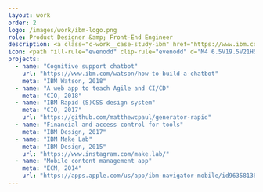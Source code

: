 ```yaml
---
layout: work
order: 2
logo: /images/work/ibm-logo.png
role: Product Designer &amp; Front-End Engineer
description: <a class="c-work__case-study-ibm" href="https://www.ibm.com/">IBM</a> made a strong <a class="c-work__case-study-ibm" href="https://www.ibm.com/design/">investment in design</a> at the end of 2013 to rebuild the company’s products and services across the business. I joined during the first year of this transformation, and partnered with various organizations to define product strategy, research user needs, design enterprise software, and collaborate with engineers while continuously delivering outcomes for the business.
icon: <path fill-rule="evenodd" clip-rule="evenodd" d="M4 6.5V19.5V21H5.5H18.5H20V19.5V15H18.5V19.5H5.5V6.5H10V5H5.5H4V6.5ZM18.5 5H14V6.5H17.4394L9.46973 14.4697L10.5304 15.5303L18.5 7.56072V11H20V6.5V5H18.5Z" fill="black" fill-opacity="0.5"/>
projects:
  - name: "Cognitive support chatbot"
    url: "https://www.ibm.com/watson/how-to-build-a-chatbot"
    meta: "IBM Watson, 2018"
  - name: "A web app to teach Agile and CI/CD"
    meta: "CIO, 2018"
  - name: "IBM Rapid (S)CSS design system"
    meta: "CIO, 2017"
    url: "https://github.com/matthewcpaul/generator-rapid"
  - name: "Financial and access control for tools"
    meta: "IBM Design, 2017"
  - name: "IBM Make Lab"
    meta: "IBM Design, 2015"
    url: "https://www.instagram.com/make.lab/"
  - name: "Mobile content management app"
    meta: "ECM, 2014"
    url: "https://apps.apple.com/us/app/ibm-navigator-mobile/id963581388"
---
```

